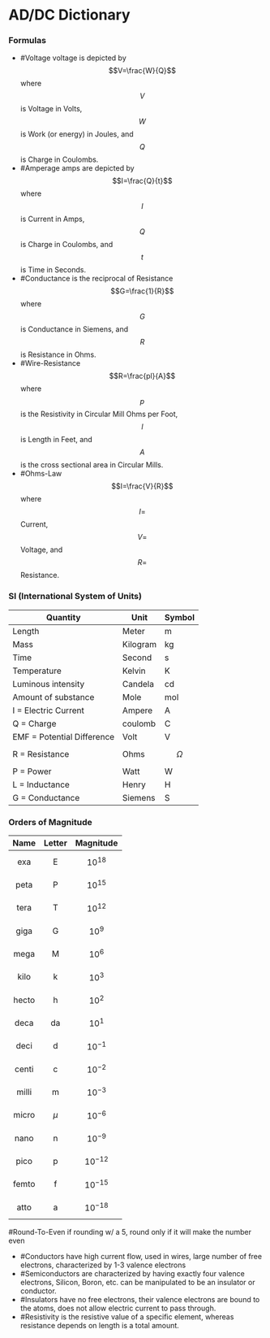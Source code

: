 # AD/DC Dictionary
### Formulas
- #Voltage voltage is depicted by $$V=\frac{W}{Q}$$ where $$V$$ is Voltage in Volts, $$W$$ is Work (or energy) in Joules, and $$Q$$ is Charge in Coulombs.
- #Amperage amps are depicted by $$I=\frac{Q}{t}$$ where $$I$$ is Current in Amps, $$Q$$ is Charge in Coulombs, and $$t$$ is Time in Seconds.
- #Conductance is the reciprocal of Resistance $$G=\frac{1}{R}$$ where $$G$$ is Conductance in Siemens, and $$R$$ is Resistance in Ohms.
- #Wire-Resistance $$R=\frac{pl}{A}$$ where $$p$$ is the Resistivity in Circular Mill Ohms per Foot, $$l$$ is Length in Feet, and $$A$$ is the cross sectional area in Circular Mills.
- #Ohms-Law $$I=\frac{V}{R}$$ where $$I = $$ Current, $$V = $$ Voltage, and $$R = $$ Resistance.


### SI (International System of Units)  

| Quantity | Unit | Symbol |
| -------- | --------- | ------- |
| Length | Meter | m |
| Mass | Kilogram | kg |
| Time | Second | s |
| Temperature | Kelvin | K |
| Luminous intensity | Candela | cd |
| Amount of substance | Mole | mol |
| I = Electric Current | Ampere | A |
| Q = Charge | coulomb | C |
| EMF = Potential Difference | Volt | V |
| R = Resistance | Ohms | $$\Omega$$ |
| P = Power | Watt | W |
| L = Inductance | Henry | H |
| G = Conductance | Siemens | S |

### Orders of Magnitude

|Name|Letter|Magnitude|
|:---:|:---:|---|
|exa|E|$$10^{18}$$|
|peta|P|$$10^{15}$$|
|tera|T|$$10^{12}$$|
|giga|G|$$10^9$$|
|mega|M|$$10^6$$|
|kilo|k|$$10^3$$|
|hecto|h|$$10^2$$|
|deca|da|$$10^1$$|
|deci|d|$$10^{-1}$$|
|centi|c|$$10^{-2}$$|
|milli|m|$$10^{-3}$$|
|micro|$$\mu$$|$$10^{-6}$$|
|nano|n|$$10^{-9}$$|
|pico|p|$$10^{-12}$$|
|femto|f|$$10^{-15}$$|
|atto|a|$$10^{-18}$$|

#Round-To-Even if rounding w/ a 5, round only if it will make the number even
- #Conductors have high current flow, used in wires, large number of free electrons, characterized by 1-3 valence electrons
- #Semiconductors are characterized by having exactly four valence electrons, Silicon, Boron, etc. can be manipulated to be an insulator or conductor.
- #Insulators have no free electrons, their valence electrons are bound to the atoms, does not allow electric current to pass through.
- #Resistivity is the resistive value of a specific element, whereas resistance depends on length is a total amount.
